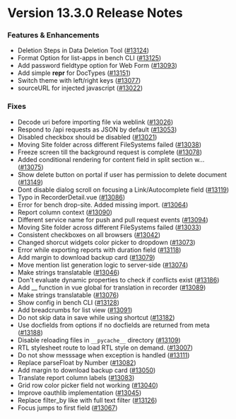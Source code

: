 # Version 13.3.0 Release Notes

### Features & Enhancements

- Deletion Steps in Data Deletion Tool ([#13124](https://github.com/netmanthan/sparro/pull/13124))
- Format Option for list-apps in bench CLI ([#13125](https://github.com/netmanthan/sparro/pull/13125))
- Add password fieldtype option for Web Form ([#13093](https://github.com/netmanthan/sparro/pull/13093))
- Add simple __repr__ for DocTypes ([#13151](https://github.com/netmanthan/sparro/pull/13151))
- Switch theme with left/right keys ([#13077](https://github.com/netmanthan/sparro/pull/13077))
- sourceURL for injected javascript ([#13022](https://github.com/netmanthan/sparro/pull/13022))

### Fixes

- Decode uri before importing file via weblink ([#13026](https://github.com/netmanthan/sparro/pull/13026))
- Respond to /api requests as JSON by default ([#13053](https://github.com/netmanthan/sparro/pull/13053))
- Disabled checkbox should be disabled ([#13021](https://github.com/netmanthan/sparro/pull/13021))
- Moving Site folder across different FileSystems failed ([#13038](https://github.com/netmanthan/sparro/pull/13038))
- Freeze screen till the background request is complete ([#13078](https://github.com/netmanthan/sparro/pull/13078))
- Added conditional rendering for content field in split section w… ([#13075](https://github.com/netmanthan/sparro/pull/13075))
- Show delete button on portal if user has permission to delete document ([#13149](https://github.com/netmanthan/sparro/pull/13149))
- Dont disable dialog scroll on focusing a Link/Autocomplete field ([#13119](https://github.com/netmanthan/sparro/pull/13119))
- Typo in RecorderDetail.vue ([#13086](https://github.com/netmanthan/sparro/pull/13086))
- Error for bench drop-site. Added missing import. ([#13064](https://github.com/netmanthan/sparro/pull/13064))
- Report column context ([#13090](https://github.com/netmanthan/sparro/pull/13090))
- Different service name for push and pull request events ([#13094](https://github.com/netmanthan/sparro/pull/13094))
- Moving Site folder across different FileSystems failed ([#13033](https://github.com/netmanthan/sparro/pull/13033))
- Consistent checkboxes on all browsers ([#13042](https://github.com/netmanthan/sparro/pull/13042))
- Changed shorcut widgets color picker to dropdown ([#13073](https://github.com/netmanthan/sparro/pull/13073))
- Error while exporting reports with duration field ([#13118](https://github.com/netmanthan/sparro/pull/13118))
- Add margin to download backup card ([#13079](https://github.com/netmanthan/sparro/pull/13079))
- Move mention list generation logic to server-side ([#13074](https://github.com/netmanthan/sparro/pull/13074))
- Make strings translatable ([#13046](https://github.com/netmanthan/sparro/pull/13046))
- Don't evaluate dynamic properties to check if conflicts exist ([#13186](https://github.com/netmanthan/sparro/pull/13186))
- Add __ function in vue global for translation in recorder ([#13089](https://github.com/netmanthan/sparro/pull/13089))
- Make strings translatable ([#13076](https://github.com/netmanthan/sparro/pull/13076))
- Show config in bench CLI ([#13128](https://github.com/netmanthan/sparro/pull/13128))
- Add breadcrumbs for list view ([#13091](https://github.com/netmanthan/sparro/pull/13091))
- Do not skip data in save while using shortcut ([#13182](https://github.com/netmanthan/sparro/pull/13182))
- Use docfields from options if no docfields are returned from meta ([#13188](https://github.com/netmanthan/sparro/pull/13188))
- Disable reloading files in `__pycache__` directory ([#13109](https://github.com/netmanthan/sparro/pull/13109))
- RTL stylesheet route to load RTL style on demand. ([#13007](https://github.com/netmanthan/sparro/pull/13007))
- Do not show messsage when exception is handled ([#13111](https://github.com/netmanthan/sparro/pull/13111))
- Replace parseFloat by Number ([#13082](https://github.com/netmanthan/sparro/pull/13082))
- Add margin to download backup card ([#13050](https://github.com/netmanthan/sparro/pull/13050))
- Translate report column labels ([#13083](https://github.com/netmanthan/sparro/pull/13083))
- Grid row color picker field not working ([#13040](https://github.com/netmanthan/sparro/pull/13040))
- Improve oauthlib implementation ([#13045](https://github.com/netmanthan/sparro/pull/13045))
- Replace filter_by like with full text filter ([#13126](https://github.com/netmanthan/sparro/pull/13126))
- Focus jumps to first field ([#13067](https://github.com/netmanthan/sparro/pull/13067))